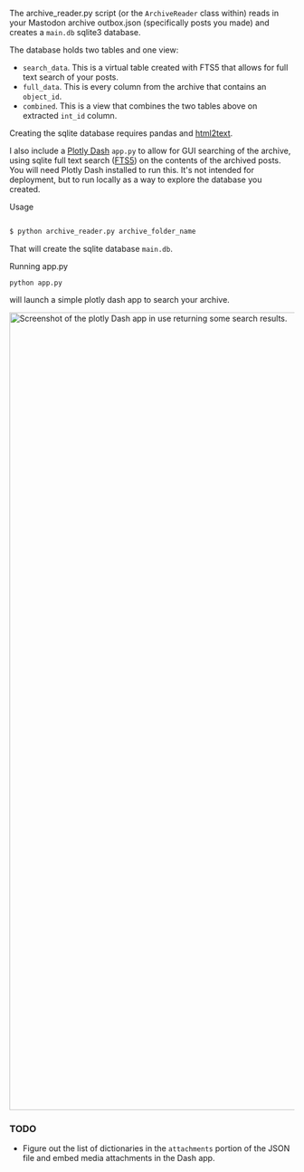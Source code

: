 
The archive_reader.py script (or the `ArchiveReader` class within) reads in your Mastodon archive outbox.json (specifically posts you made) and creates a `main.db` sqlite3 database.

The database holds two tables and one view: 

* `search_data`. This is a virtual table created with FTS5 that allows for full text search of your posts.
* `full_data`. This is every column from the archive that contains an `object_id`.
* `combined`. This is a view that combines the two tables above on extracted `int_id` column.

Creating the sqlite database requires pandas and [html2text](https://pypi.org/project/html2text/).

I also include a [Plotly Dash](https://dash.plotly.com) `app.py` to allow for GUI searching of the archive, using sqlite full text search ([FTS5](https://www.sqlite.org/fts5.html)) on the contents of the archived posts. You will need Plotly Dash installed to run this. It's not intended for deployment, but to run locally as a way to explore the database you created.

Usage

```bash

$ python archive_reader.py archive_folder_name 

```

That will create the sqlite database `main.db`.

Running app.py

```
python app.py
```

will launch a simple plotly dash app to search your archive.

<img width="1408" alt="Screenshot of the plotly Dash app in use returning some search results." src="https://user-images.githubusercontent.com/13702392/221355745-ece59b4a-399c-4262-bdd0-c97bd44f5102.png">


### TODO

* Figure out the list of dictionaries in the `attachments` portion of the JSON file and embed media attachments in the Dash app.
